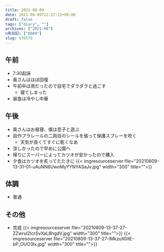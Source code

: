 ```yaml
---
title: 2021-08-09
date: 2021-08-09T22:22:13+09:00
draft: false
tags: ["diary", ""]
archives: ["2021-08"]
n年日記: ["0809"]
slug: 576579
---
```

## 午前
- 7:30起床
- 奥さんはほぼ回復
- 午前中は雨だったので自宅でダラダラと過ごす
  - 寝てしまった
- 昼食は冷やし中華
## 午後
- 奥さんはお昼寝、僕は息子と遊ぶ
- 自作プラレールの二両目のシールを張って保護スプレーを吹く
  - 天気が良くてすぐに乾くなあ
- 涼しかったので早めに公園へ
- 帰りにスーパーによってカツオが安かったので購入
- 夕食はカツオを炙ってたたきに
{{< imgresourceserver file="20210809-13-31-01-uAuNN6UwoMyYYNYASaJv.jpg" width="300" title="">}}
## 体調
- 普通
## その他
- 完成
{{< imgresourceserver file="20210809-13-37-27-ZZwrul2IcrSvXaL8hgdV.jpg" width="300" title="">}}
{{< imgresourceserver file="20210809-13-37-27-lMkzuX0iIE-bP_OUO3Ix.jpg" width="300" title="">}}